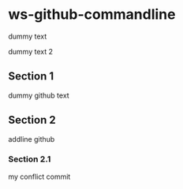 # ws-github-commandline

dummy text

dummy text 2

## Section 1

dummy github text

## Section 2

addline github

### Section 2.1

my conflict commit
